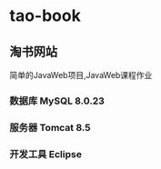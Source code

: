 ﻿# tao-book
## 淘书网站
简单的JavaWeb项目,JavaWeb课程作业
### 数据库 MySQL 8.0.23
### 服务器 Tomcat 8.5
### 开发工具 Eclipse

